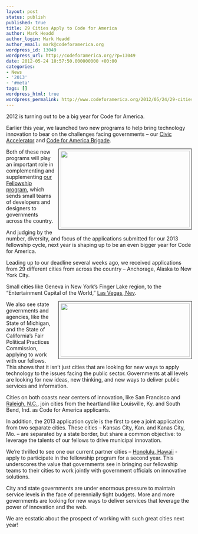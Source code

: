 ```yaml
---
layout: post
status: publish
published: true
title: 29 Cities Apply to Code for America
author: Mark Headd
author_login: Mark Headd
author_email: mark@codeforamerica.org
wordpress_id: 13049
wordpress_url: http://codeforamerica.org/?p=13049
date: 2012-05-24 10:57:50.000000000 +00:00
categories:
- News
- '2013'
- '#meta'
tags: []
wordpress_html: true
wordpress_permalink: http://www.codeforamerica.org/2012/05/24/29-cities-apply-to-code-for-america/
---
```


<p>2012 is turning out to be a big year for Code for America.</p>
<p>Earlier this year, we launched two new programs to help bring technology innovation to bear on the challenges facing governments – our <a href="http://codeforamerica.org/accelerator/">Civic Accelerator</a> and <a href="http://brigade.codeforamerica.org/">Code for America Brigade</a>.</p>
<p><img alt="" height="207" src="http://codeforamerica.org/wp-content/uploads/2012/05/Providence.jpg" style="float: right; padding: 5px; margin-left: 10px; border: 1px solid;" title="Providence, RI" width="350"/></p>
<p>Both of these new programs will play an important role in complementing and supplementing <a href="http://codeforamerica.org/fellows/">our Fellowship program</a>, which sends small teams of developers and designers to governments across the country.</p>
<p>And judging by the number, diversity, and focus of the applications submitted for our 2013 fellowship cycle, next year is shaping up to be an even bigger year for Code for America.</p>
<p>Leading up to our deadline several weeks ago, we received applications from 29 different cities from across the country – Anchorage, Alaska to New York City.</p>
<p>Small cities like Geneva in New York’s Finger Lake region, to the “Entertainment Capital of the World,” <a href="http://codeforamerica.org/2012/03/08/why-las-vegas-is-applying-for-code-for-america-2013/">Las Vegas, Nev</a>.</p>
<p><img alt="" height="145" src="http://codeforamerica.org/wp-content/uploads/2012/05/oakland.jpg" style="float: right; padding: 5px; margin-left: 10px; border: 1px solid;" title="Oakland, CA" width="350"/></p>
<p>We also see state governments and agencies, like the State of Michigan, and the State of California’s Fair Political Practices Commission, applying to work with our fellows. This shows that it isn’t just cities that are looking for new ways to apply technology to the issues facing the public sector. Governments at all levels are looking for new ideas, new thinking, and new ways to deliver public services and information.</p>
<p>Cities on both coasts near centers of innovation, like San Francisco and <a href="http://codeforamerica.org/2012/02/16/why-raleigh-is-applying-for-code-for-america-2013/">Raleigh, N.C.</a>, join cities from the heartland like Louisville, Ky. and South Bend, Ind. as Code for America applicants.</p>
<p>In addition, the 2013 application cycle is the first to see a joint application from two separate cities. These cities – Kansas City, Kan. and Kanas City, Mo. – are separated by a state border, but share a common objective: to leverage the talents of our fellows to drive municipal innovation.</p>
<p>We’re thrilled to see one our current partner cities – <a href="http://codeforamerica.org/2012-partners/honolulu/">Honolulu, Hawaii</a> - apply to participate in the fellowship program for a second year. This underscores the value that governments see in bringing our fellowship teams to their cities to work jointly with government officials on innovative solutions.</p>
<p>City and state governments are under enormous pressure to maintain service levels in the face of perennially tight budgets. More and more governments are looking for new ways to deliver services that leverage the power of innovation and the web.</p>
<p>We are ecstatic about the prospect of working with such great cities next year!</p>
